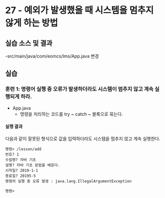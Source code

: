 # 27 - 예외가 발생했을 때 시스템을 멈추지 않게 하는 방법


## 실습 소스 및 결과

-src/main/java/com/eomcs/lms/App.java 변경

## 실습

### 훈련 1: 명령어 실행 중 오류가 발생하더라도 시스템이 멈추지 않고 계속 실행되게 하라.

- App.java
    - 명령을 처리하는 코드를 try ~ catch ~ 블록으로 묶는다.

#### 실행 결과

다음과 같이 잘못된 형식으로 값을 입력하더라도 시스템을 멈추지 않고 계속 실행한다.
```
명령> /lesson/add
번호? 1
수업명? 자바 기초
설명? 자바 기초 문법을 배운다.
시작일? 2019-1-1
종료일? 20195-5
명령어 실행 중 오류 발생 : java.lang.IllegalArgumentException

명령> 
```
